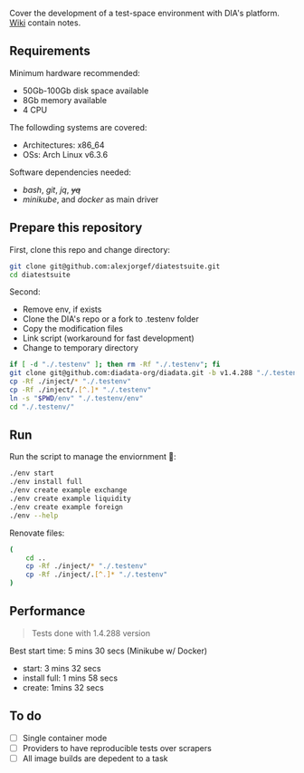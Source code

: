 Cover the development of a test-space environment with DIA's platform. [Wiki](https://github.com/alexjorgef/diatestsuite/wiki) contain notes.

## Requirements

Minimum hardware recommended:

* 50Gb-100Gb disk space available
* 8Gb memory available
* 4 CPU

The followding systems are covered:

* Architectures: x86_64
* OSs: Arch Linux v6.3.6

Software dependencies needed:

* *bash*, *git*, *jq*, ~~*yq*~~
* *minikube*, and *docker* as main driver

## Prepare this repository

First, clone this repo and change directory:

```sh
git clone git@github.com:alexjorgef/diatestsuite.git
cd diatestsuite
```

Second:

* Remove env, if exists
* Clone the DIA's repo or a fork to .testenv folder
* Copy the modification files
* Link script (workaround for fast development)
* Change to temporary directory

```sh
if [ -d "./.testenv" ]; then rm -Rf "./.testenv"; fi
git clone git@github.com:diadata-org/diadata.git -b v1.4.288 "./.testenv"
cp -Rf ./inject/* "./.testenv"
cp -Rf ./inject/.[^.]* "./.testenv"
ln -s "$PWD/env" "./.testenv/env"
cd "./.testenv/"
```

## Run

Run the script to manage the enviornment 🚀:

```sh
./env start
./env install full
./env create example exchange
./env create example liquidity
./env create example foreign
./env --help
```

Renovate files:

```sh
(
    cd ..
    cp -Rf ./inject/* "./.testenv"
    cp -Rf ./inject/.[^.]* "./.testenv"
)
```

## Performance

> Tests done with 1.4.288 version

Best start time: 5 mins 30 secs (Minikube w/ Docker)

* start: 3 mins 32 secs
* install full: 1 mins 58 secs
* create: 1mins 32 secs

## To do

* [ ] Single container mode
* [ ] Providers to have reproducible tests over scrapers
* [ ] All image builds are depedent to a task